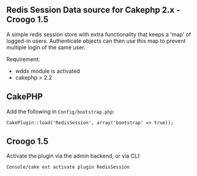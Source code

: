 Redis Session Data source for Cakephp 2.x - Croogo 1.5
------------------------------------------------------

A simple redis session store with extra functionality that keeps a 'map' of
logged-in users. Authenticate objects can then use this map to prevent multiple
login of the same user.

Requirement:

- wddx module is activated
- cakephp > 2.2

CakePHP
-------

Add the following in `Config/bootstrap.php`:

`CakePlugin::load('RedisSession', array('bootstrap' => true));`

Croogo 1.5
----------

Activate the plugin via the admin backend, or via CLI:

`Console/cake ext activate plugin RedisSession`
